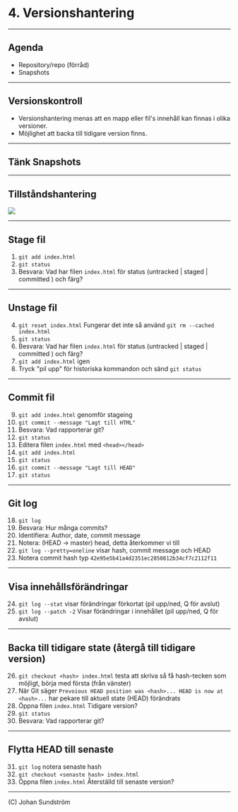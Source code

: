 # 4. Versionshantering

---

## Agenda

* Repository/repo (förråd)
* Snapshots

---

## Versionskontroll

* Versionshantering menas att en mapp eller fil's innehåll kan finnas i olika versioner.
* Möjlighet att backa till tidigare version finns.

---

## Tänk Snapshots

---

## Tillståndshantering

<img src="https://camo.githubusercontent.com/68c10cf9817f61108313cf3eb561e96913e0f16783a31e344f1414e11dbe41a1/68747470733a2f2f6769742d73636d2e636f6d2f696d616765732f61626f75742f696e646578314032782e706e67">

---

## Stage fil

1. `git add index.html`
2. `git status`
3. Besvara: Vad har filen `index.html` för status (untracked | staged | committed ) och färg?

---

## Unstage fil

4. `git reset index.html` Fungerar det inte så använd `git rm --cached index.html`
5. `git status`
6. Besvara: Vad har filen `index.html` för status (untracked | staged | committed ) och färg?
7. `git add index.html` igen
8. Tryck "pil upp" för historiska kommandon och sänd `git status`

---

## Commit fil

9. `git add index.html` genomför stageing
10. `git commit --message "Lagt till HTML"`
11. Besvara: Vad rapporterar git?
12. `git status`
13. Editera filen `index.html` med `<head></head>`
14. `git add index.html`
15. `git status`
16. `git commit --message "Lagt till HEAD"`
17. `git status`

---

## Git log

18. `git log`
19. Besvara: Hur många commits?
20. Identifiera: Author, date, commit message
21. Notera: (HEAD -> master) head, detta återkommer vi till
22. `git log --pretty=oneline` visar hash, commit message och HEAD
23. Notera commit hash typ  `42e95e5b41a4d2351ec2850812b34cf7c2112f11`

---

## Visa innehållsförändringar

24. `git log --stat` visar förändringar förkortat (pil upp/ned, Q för avslut)
25. `git log --patch -2` Visar förändringar i innehållet (pil upp/ned, Q för avslut)

---

## Backa till tidigare state (återgå till tidigare version)

26. `git checkout <hash> index.html` testa att skriva så få hash-tecken som möjligt, börja med första (från vänster)
27. När Git säger `Prevoious HEAD position was <hash>... HEAD is now at <hash>...` har pekare till aktuell state (HEAD) förändrats
28. Öppna filen `index.html` Tidigare version?
29. `git status`
30. Besvara: Vad rapporterar git?

---

## Flytta HEAD till senaste 

31. `git log` notera senaste hash
32. `git checkout <senaste hash> index.html`
33. Öppna filen `index.html` Återställd till senaste version?

--- 

(C) Johan Sundström